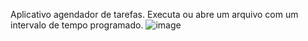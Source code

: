 Aplicativo agendador de tarefas. Executa ou abre um arquivo com um intervalo de tempo programado.
![image](https://github.com/ThiagoLira19/Agendador_de_tarefas_Java/assets/90116623/0d5218bf-8539-428a-98f1-30a895ef8074)
